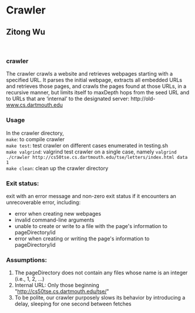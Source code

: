 # Crawler
## Zitong Wu

<br > 

### crawler

The crawler crawls a website and retrieves webpages starting with a specified URL. It parses the initial webpage, extracts all embedded URLs and retrieves those pages, and crawls the pages found at those URLs, in a recursive manner, but limits itself to maxDepth hops from the seed URL and to URLs that are ‘internal’ to the designated server:  http://old- www.cs.dartmouth.edu
 

### Usage
In the crawler directory,   
`make`: to compile crawler  
`make test`:  test crawler on different cases enumerated in testing.sh  
`make valgrind`: valgrind test crawler on a single case, namely     `valgrind ./crawler http://cs50tse.cs.dartmouth.edu/tse/letters/index.html data 1`  
`make clean`: clean up the crawler directory


### Exit status:

exit with an error message and non-zero exit status if it encounters an unrecoverable error, including:

* error when creating new webpages
* invalid command-line arguments  
* unable to create or write to a file with the page's information to pageDirectory/id
* error when creating or writing the page's information to pageDirectory/id


### Assumptions:

1. The pageDirectory does not contain any files whose name is an integer (i.e., 1, 2, ...)
2. Internal URL: Only those beginning "http://cs50tse.cs.dartmouth.edu/tse/"
3. To be polite, our crawler purposely slows its behavior by introducing a delay, sleeping for one second between fetches
